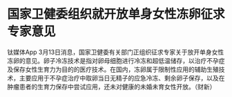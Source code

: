 # 国家卫健委组织就开放单身女性冻卵征求专家意见

钛媒体App
3月13日消息，国家卫健委有关部门正组织征求专家关于放开单身女性冻卵的意见。卵子冷冻技术是指对卵母细胞进行冷冻和超低温储存，以治疗不孕症及保存女性生育力为目的的医疗技术。在国内，冻卵属于限制性应用的辅助生殖技术，主要应用于不孕症治疗中取卵当日无精子的应急冷冻、剩余卵子保存，以及在肿瘤患者的生育力保存中尝试应用，还未对健康的未婚未育女性开放。（财新）

